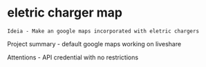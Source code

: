 # eletric charger map
    Ideia - Make an google maps incorporated with eletric chargers

Project summary -
    default google maps working on liveshare

Attentions -
    API credential with no restrictions